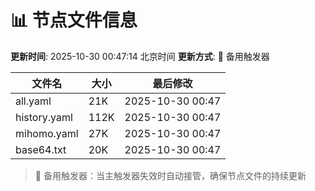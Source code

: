 # 📊 节点文件信息

**更新时间**: 2025-10-30 00:47:14 北京时间
**更新方式**: 🔄 备用触发器

| 文件名 | 大小 | 最后修改 |
|--------|------|----------|
| all.yaml | 21K | 2025-10-30 00:47 |
| history.yaml | 112K | 2025-10-30 00:47 |
| mihomo.yaml | 27K | 2025-10-30 00:47 |
| base64.txt | 20K | 2025-10-30 00:47 |

> 🔄 备用触发器：当主触发器失效时自动接管，确保节点文件的持续更新
